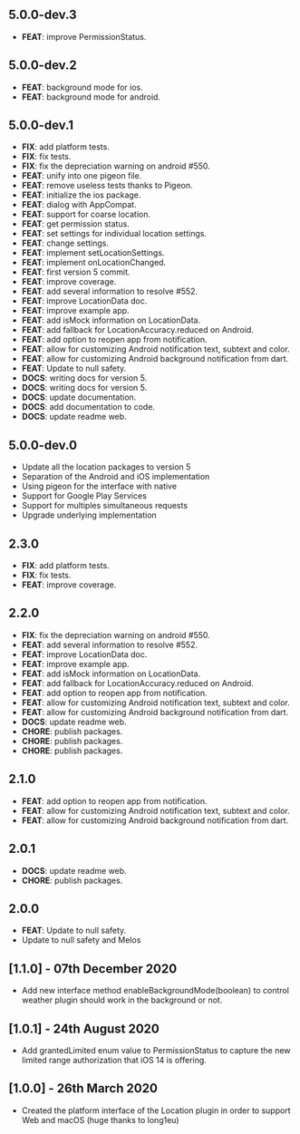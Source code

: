 ## 5.0.0-dev.3

 - **FEAT**: improve PermissionStatus.

## 5.0.0-dev.2

 - **FEAT**: background mode for ios.
 - **FEAT**: background mode for android.

## 5.0.0-dev.1

 - **FIX**: add platform tests.
 - **FIX**: fix tests.
 - **FIX**: fix the depreciation warning on android #550.
 - **FEAT**: unify into one pigeon file.
 - **FEAT**: remove useless tests thanks to Pigeon.
 - **FEAT**: initialize the ios package.
 - **FEAT**: dialog with AppCompat.
 - **FEAT**: support for coarse location.
 - **FEAT**: get permission status.
 - **FEAT**: set settings for individual location settings.
 - **FEAT**: change settings.
 - **FEAT**: implement setLocationSettings.
 - **FEAT**: implement onLocationChanged.
 - **FEAT**: first version 5 commit.
 - **FEAT**: improve coverage.
 - **FEAT**: add several information to resolve #552.
 - **FEAT**: improve LocationData doc.
 - **FEAT**: improve example app.
 - **FEAT**: add isMock information on LocationData.
 - **FEAT**: add fallback for LocationAccuracy.reduced on Android.
 - **FEAT**: add option to reopen app from notification.
 - **FEAT**: allow for customizing Android notification text, subtext and color.
 - **FEAT**: allow for customizing Android background notification from dart.
 - **FEAT**: Update to null safety.
 - **DOCS**: writing docs for version 5.
 - **DOCS**: writing docs for version 5.
 - **DOCS**: update documentation.
 - **DOCS**: add documentation to code.
 - **DOCS**: update readme web.

## 5.0.0-dev.0

- Update all the location packages to version 5
- Separation of the Android and iOS implementation
- Using pigeon for the interface with native
- Support for Google Play Services
- Support for multiples simultaneous requests
- Upgrade underlying implementation

## 2.3.0

- **FIX**: add platform tests.
- **FIX**: fix tests.
- **FEAT**: improve coverage.

## 2.2.0

- **FIX**: fix the depreciation warning on android #550.
- **FEAT**: add several information to resolve #552.
- **FEAT**: improve LocationData doc.
- **FEAT**: improve example app.
- **FEAT**: add isMock information on LocationData.
- **FEAT**: add fallback for LocationAccuracy.reduced on Android.
- **FEAT**: add option to reopen app from notification.
- **FEAT**: allow for customizing Android notification text, subtext and color.
- **FEAT**: allow for customizing Android background notification from dart.
- **DOCS**: update readme web.
- **CHORE**: publish packages.
- **CHORE**: publish packages.
- **CHORE**: publish packages.

## 2.1.0

- **FEAT**: add option to reopen app from notification.
- **FEAT**: allow for customizing Android notification text, subtext and color.
- **FEAT**: allow for customizing Android background notification from dart.

## 2.0.1

- **DOCS**: update readme web.
- **CHORE**: publish packages.

## 2.0.0

- **FEAT**: Update to null safety.
- Update to null safety and Melos

## [1.1.0] - 07th December 2020

- Add new interface method enableBackgroundMode(boolean) to control weather plugin should work in the background or not.

## [1.0.1] - 24th August 2020

- Add grantedLimited enum value to PermissionStatus to capture the new limited range authorization that iOS 14 is offering.

## [1.0.0] - 26th March 2020

- Created the platform interface of the Location plugin in order to support Web and macOS (huge thanks to long1eu)
